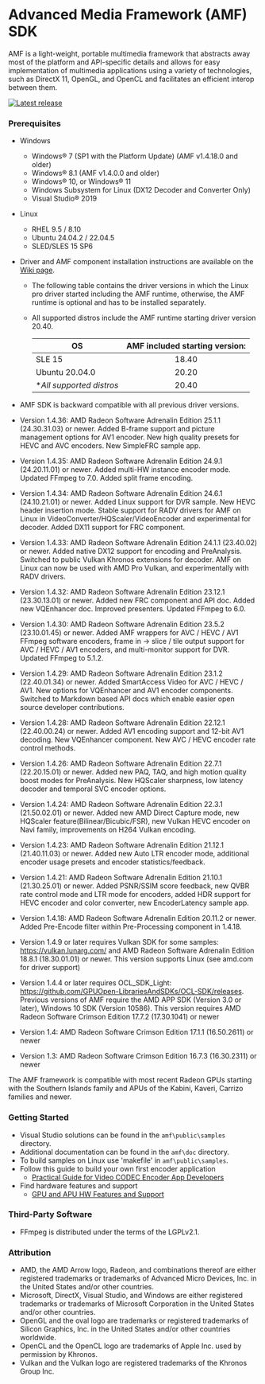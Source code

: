 # Advanced Media Framework (AMF) SDK

AMF is a light-weight, portable multimedia framework that abstracts away most of the platform and API-specific details and allows for easy implementation of multimedia applications using a variety of technologies, such as DirectX 11, OpenGL, and OpenCL and facilitates an efficient interop between them.

<div>
  <a href="https://github.com/GPUOpen-LibrariesAndSDKs/AMF/releases/latest/"><img src="https://gpuopen-librariesandsdks.github.io/media/latest-release-button.svg" alt="Latest release" title="Latest release"></a>
</div>

### Prerequisites
* Windows
    * Windows&reg; 7 (SP1 with the Platform Update) (AMF v1.4.18.0 and older)
    * Windows&reg; 8.1 (AMF v1.4.0.0 and older)
    * Windows&reg; 10, or Windows&reg; 11
    * Windows Subsystem for Linux (DX12 Decoder and Converter Only)
    * Visual Studio&reg; 2019
* Linux
    * RHEL 9.5 / 8.10
    * Ubuntu 24.04.2 / 22.04.5
    * SLED/SLES 15 SP6
* Driver and AMF component installation instructions are available on the [Wiki page](https://github.com/GPUOpen-LibrariesAndSDKs/AMF/wiki).
    * The following table contains the driver versions in which the Linux pro driver started including the AMF runtime, otherwise, the AMF runtime is optional and has to be installed separately.
    * All supported distros include the AMF runtime starting driver version 20.40.

      | OS                        | AMF included starting version: |
      |---------------------------|:------------------------------:|
      | SLE 15                    |             18.40              |
      | Ubuntu 20.04.0            |             20.20              |
      | \**All supported distros* |             20.40              |

* AMF SDK is backward compatible with all previous driver versions.
* Version 1.4.36: AMD Radeon Software Adrenalin Edition 25.1.1 (24.30.31.03) or newer. Added B-frame support and picture management options for AV1 encoder. New high quality presets for HEVC and AVC encoders. New SimpleFRC sample app.
* Version 1.4.35: AMD Radeon Software Adrenalin Edition 24.9.1 (24.20.11.01) or newer. Added multi-HW instance encoder mode. Updated FFmpeg to 7.0. Added split frame encoding.
* Version 1.4.34: AMD Radeon Software Adrenalin Edition 24.6.1 (24.10.21.01) or newer. Added Linux support for DVR sample. New HEVC header insertion mode. Stable support for RADV drivers for AMF on Linux in VideoConverter/HQScaler/VideoEncoder and experimental for decoder. Added DX11 support for FRC component.
* Version 1.4.33: AMD Radeon Software Adrenalin Edition 24.1.1 (23.40.02) or newer. Added native DX12 support for encoding and PreAnalysis. Switched to public Vulkan Khronos extensions for decoder. AMF on Linux can now be used with AMD Pro Vulkan, and experimentally with RADV drivers.
* Version 1.4.32: AMD Radeon Software Adrenalin Edition 23.12.1 (23.30.13.01) or newer. Added new FRC component and API doc. Added new VQEnhancer doc. Improved presenters. Updated FFmpeg to 6.0.
* Version 1.4.30: AMD Radeon Software Adrenalin Edition 23.5.2 (23.10.01.45) or newer. Added AMF wrappers for AVC / HEVC / AV1 FFmpeg software encoders, frame in -> slice / tile output support for AVC / HEVC / AV1 encoders, and multi-monitor support for DVR. Updated FFmpeg to 5.1.2.
* Version 1.4.29: AMD Radeon Software Adrenalin Edition 23.1.2 (22.40.01.34) or newer. Added SmartAccess Video for AVC / HEVC / AV1. New options for VQEnhancer and AV1 encoder components. Switched to Markdown based API docs which enable easier open source developer contributions.
* Version 1.4.28: AMD Radeon Software Adrenalin Edition 22.12.1 (22.40.00.24) or newer. Added AV1 encoding support and 12-bit AV1 decoding. New VQEnhancer component. New AVC / HEVC encoder rate control methods.
* Version 1.4.26: AMD Radeon Software Adrenalin Edition 22.7.1 (22.20.15.01) or newer. Added new PAQ, TAQ, and high motion quality boost modes for PreAnalysis. New HQScaler sharpness, low latency decoder and temporal SVC encoder options.
* Version 1.4.24: AMD Radeon Software Adrenalin Edition 22.3.1 (21.50.02.01) or newer. Added new AMD Direct Capture mode, new HQScaler feature(Bilinear/Bicubic/FSR), new Vulkan HEVC encoder on Navi family, improvements on H264 Vulkan encoding.
* Version 1.4.23: AMD Radeon Software Adrenalin Edition 21.12.1 (21.40.11.03) or newer. Added new Auto LTR encoder mode, additional encoder usage presets and encoder statistics/feedback.
* Version 1.4.21: AMD Radeon Software Adrenalin Edition 21.10.1 (21.30.25.01) or newer. Added PSNR/SSIM score feedback, new QVBR rate control mode and LTR mode for encoders, added HDR support for HEVC encoder and color converter, new EncoderLatency sample app.
* Version 1.4.18: AMD Radeon Software Adrenalin Edition 20.11.2 or newer. Added Pre-Encode filter within Pre-Processing component in 1.4.18.
* Version 1.4.9 or later requires Vulkan SDK for some samples: https://vulkan.lunarg.com/  and AMD Radeon Software Adrenalin Edition 18.8.1 (18.30.01.01) or newer. This version supports Linux (see amd.com for driver support)
* Version 1.4.4 or later requires OCL_SDK_Light: https://github.com/GPUOpen-LibrariesAndSDKs/OCL-SDK/releases. Previous versions of AMF require the AMD APP SDK (Version 3.0 or later), Windows 10 SDK (Version 10586). This version requires AMD Radeon Software Crimson Edition 17.7.2 (17.30.1041) or newer
* Version 1.4: AMD Radeon Software Crimson Edition 17.1.1 (16.50.2611) or newer
* Version 1.3: AMD Radeon Software Crimson Edition 16.7.3 (16.30.2311) or newer


The AMF framework is compatible with most recent Radeon GPUs starting with the Southern Islands family and APUs of the Kabini, Kaveri, Carrizo families and newer.

### Getting Started
* Visual Studio solutions can be found in the `amf\public\samples` directory.
* Additional documentation can be found in the `amf\doc` directory.
* To build samples on Linux use 'makefile' in `amf\public\samples`.
* Follow this guide to build your own first encoder application
    * [Practical Guide for Video CODEC Encoder App Developers](https://github.com/GPUOpen-LibrariesAndSDKs/AMF/wiki/Guide%20for%20Video%20CODEC%20Encoder%20App%20Developers)
* Find hardware features and support
    * [GPU and APU HW Features and Support](https://github.com/GPUOpen-LibrariesAndSDKs/AMF/wiki/GPU%20and%20APU%20HW%20Features%20and%20Support)

### Third-Party Software
* FFmpeg is distributed under the terms of the LGPLv2.1.

### Attribution
* AMD, the AMD Arrow logo, Radeon, and combinations thereof are either registered trademarks or trademarks of Advanced Micro Devices, Inc. in the United States and/or other countries.
* Microsoft, DirectX, Visual Studio, and Windows are either registered trademarks or trademarks of Microsoft Corporation in the United States and/or other countries.
* OpenGL and the oval logo are trademarks or registered trademarks of Silicon Graphics, Inc. in the United States and/or other countries worldwide.
* OpenCL and the OpenCL logo are trademarks of Apple Inc. used by permission by Khronos.
* Vulkan and the Vulkan logo are registered trademarks of the Khronos Group Inc.